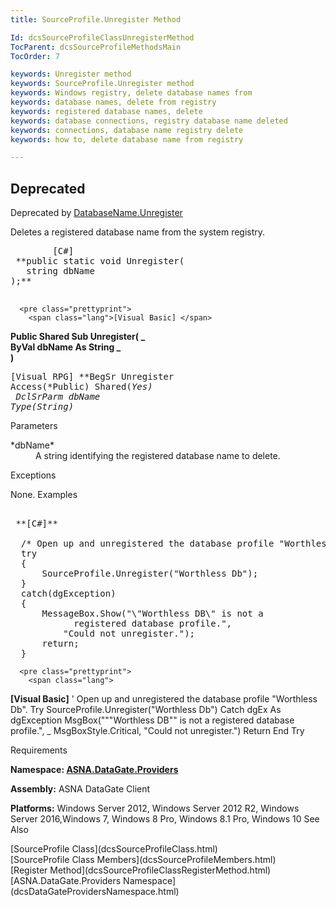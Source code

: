```yaml
---
title: SourceProfile.Unregister Method

Id: dcsSourceProfileClassUnregisterMethod
TocParent: dcsSourceProfileMethodsMain
TocOrder: 7

keywords: Unregister method
keywords: SourceProfile.Unregister method
keywords: Windows registry, delete database names from
keywords: database names, delete from registry
keywords: registered database names, delete
keywords: database connections, registry database name deleted
keywords: connections, database name registry delete
keywords: how to, delete database name from registry

---
```


## <span style="font-color:red">Deprecated</span>
Deprecated by [DatabaseName.Unregister](DCSDataBaseNameClassUnregisterMethod.html)

Deletes a registered database name from the system registry.
<pre class="prettyprint">
        <span class="lang">[C#]</span>
 **public static void Unregister(<br />   string dbName<br />);** 
      </pre>
      <pre class="prettyprint">
        <span class="lang">[Visual Basic] </span>
 **Public Shared Sub Unregister( _<br />   ByVal dbName As String _<br />)** 
      </pre>
      <pre class="prettyprint">
        <span class="lang">[Visual RPG]</span>
 **BegSr Unregister Access(*Public) Shared(*Yes)<br />   DclSrParm dbName Type(*String)** 
      </pre>

Parameters

<dl>
        <dd />
        <dt>
 *dbName* 
        </dt>
        <dd>	A string identifying the registered database name to delete.
						</dd>
</dl>

Exceptions

None.
Examples 

<pre class="prettyprint">
        <span class="lang">
 **[C#]** 
        </span>
  /* Open up and unregistered the database profile "Worthless Db". */
  try
  {
      SourceProfile.Unregister("Worthless Db");
  }
  catch(dgException)
  {
      MessageBox.Show("\"Worthless DB\" is not a 
            registered database profile.",
          "Could not unregister.");
      return;
  }</pre>
      <pre class="prettyprint">
        <span class="lang">
 **[Visual Basic]** 
        </span>
  ' Open up and unregistered the database profile "Worthless Db".
  Try
      SourceProfile.Unregister("Worthless Db")
  Catch dgEx As dgException
      MsgBox("""Worthless DB"" is not a registered 
            database profile.", _
      MsgBoxStyle.Critical, "Could not unregister.")
      Return
  End Try</pre>

Requirements

**Namespace: [ ASNA.DataGate.Providers](dcsDataGateProvidersNamespace.html)** 

**Assembly:** ASNA DataGate Client 

**Platforms:** Windows Server 2012, Windows Server 2012 R2, Windows Server 2016,Windows 7, Windows 8 Pro, Windows 8.1 Pro, Windows 10
See Also

<dl />
      [SourceProfile Class](dcsSourceProfileClass.html) <br />
	  [SourceProfile Class Members](dcsSourceProfileMembers.html) <br />
	  [Register Method](dcsSourceProfileClassRegisterMethod.html)<br />
	  [ASNA.DataGate.Providers Namespace](dcsDataGateProvidersNamespace.html)

